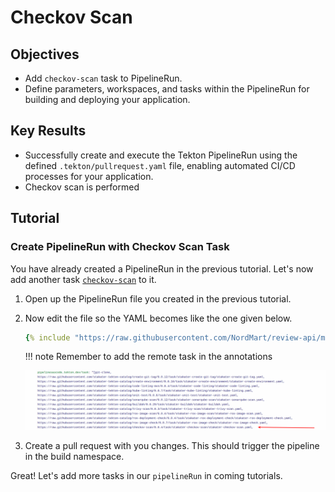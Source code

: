 # Checkov Scan

## Objectives

- Add `checkov-scan` task to PipelineRun.
- Define parameters, workspaces, and tasks within the PipelineRun for building and deploying your application.

## Key Results

- Successfully create and execute the Tekton PipelineRun using the defined `.tekton/pullrequest.yaml` file, enabling automated CI/CD processes for your application.
- Checkov scan is performed

## Tutorial

### Create PipelineRun with Checkov Scan Task

You have already created a PipelineRun in the previous tutorial. Let's now add another task [`checkov-scan`](https://github.com/stakater-tekton-catalog/checkov-scan) to it.

1. Open up the PipelineRun file you created in the previous tutorial.
1. Now edit the file so the YAML becomes like the one given below.

    ```yaml
    {% include "https://raw.githubusercontent.com/NordMart/review-api/main/.tekton/checkov_scan.yaml" %}
    ```

    !!! note
        Remember to add the remote task in the annotations

    ![checkov-scan](images/checkov-scan-annotation.png)

1. Create a pull request with you changes. This should trigger the pipeline in the build namespace.

Great! Let's add more tasks in our `pipelineRun` in coming tutorials.
